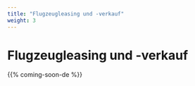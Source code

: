 ```yaml
---
title: "Flugzeugleasing und -verkauf"
weight: 3
---
```


# Flugzeugleasing und -verkauf

{{% coming-soon-de %}}
